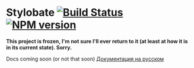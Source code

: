 # Stylobate [![Build Status][build]][build-link] [![NPM version][version]][version-link]
[build]: https://travis-ci.org/stylobate/stylobate.png?branch=master
[build-link]: https://travis-ci.org/stylobate/stylobate
[version]: https://badge.fury.io/js/stylobate.png
[version-link]: http://badge.fury.io/js/stylobate

**This project is frozen, I'm not sure I'll ever return to it (at least at how it is in its current state). Sorry.**

Docs coming soon (or not that soon)
[Документация на русском](http://stylobate.github.io/ru/)
